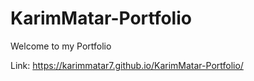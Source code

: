 # KarimMatar-Portfolio
Welcome to my Portfolio

Link: https://karimmatar7.github.io/KarimMatar-Portfolio/
